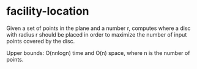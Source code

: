 # facility-location
Given a set of points in the plane and a number r, computes where a disc with radius r should be placed in order to maximize the number of input points covered by the disc.

Upper bounds: O(n*n*logn) time and O(n) space, where n is the number of points.
